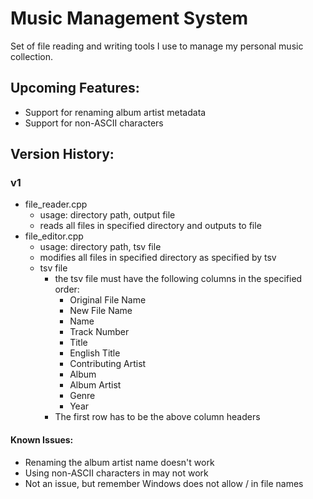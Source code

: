 # Music Management System
Set of file reading and writing tools I use to manage my personal music collection.

## Upcoming Features:
 - Support for renaming album artist metadata
 - Support for non-ASCII characters

## Version History:

### v1
 - file_reader.cpp
    - usage: directory path, output file
    - reads all files in specified directory and outputs to file
 - file_editor.cpp
    - usage: directory path, tsv file
    - modifies all files in specified directory as specified by tsv
    - tsv file
       - the tsv file must have the following columns in the specified order:
          - Original File Name
          - New File Name
          - Name
          - Track Number
          - Title
          - English Title
          - Contributing Artist
          - Album
          - Album Artist
          - Genre
          - Year
       - The first row has to be the above column headers

#### Known Issues:
 - Renaming the album artist name doesn't work
 - Using non-ASCII characters in may not work
 - Not an issue, but remember Windows does not allow / in file names